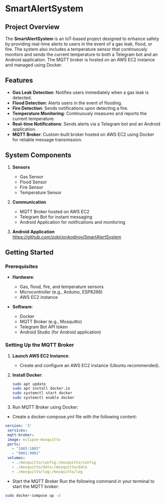 # SmartAlertSystem

## Project Overview

The **SmartAlertSystem** is an IoT-based project designed to enhance safety by providing real-time alerts to users in the event of a gas leak, flood, or fire. The system also includes a temperature sensor that continuously monitors and sends the current temperature to both a Telegram bot and an Android application. The MQTT broker is hosted on an AWS EC2 instance and managed using Docker.

## Features

- **Gas Leak Detection**: Notifies users immediately when a gas leak is detected.
- **Flood Detection**: Alerts users in the event of flooding.
- **Fire Detection**: Sends notifications upon detecting a fire.
- **Temperature Monitoring**: Continuously measures and reports the current temperature.
- **Real-time Notifications**: Sends alerts via a Telegram bot and an Android application.
- **MQTT Broker**: Custom-built broker hosted on AWS EC2 using Docker for reliable message transmission.

## System Components

1. **Sensors**
    - Gas Sensor
    - Flood Sensor
    - Fire Sensor
    - Temperature Sensor

2. **Communication**
    - MQTT Broker hosted on AWS EC2
    - Telegram Bot for instant messaging
    - Android Application for notifications and monitoring
3. **Android Application**
   https://github.com/zokirjonkodirov/SmartAlertSystem

## Getting Started

### Prerequisites

- **Hardware**:
  - Gas, flood, fire, and temperature sensors
  - Microcontroller (e.g., Arduino, ESP8266)
  - AWS EC2 instance

- **Software**:
  - Docker
  - MQTT Broker (e.g., Mosquitto)
  - Telegram Bot API token
  - Android Studio (for Android application)

### Setting Up the MQTT Broker

1. **Launch AWS EC2 Instance**:
   - Create and configure an AWS EC2 instance (Ubuntu recommended).

2. **Install Docker**:
   ```bash
   sudo apt update
   sudo apt install docker.io
   sudo systemctl start docker
   sudo systemctl enable docker
3. Run MQTT Broker using Docker:
  - Create a docker-compose.yml file with the following content:
   ```yaml
   version: '3'
    services:
    mqtt-broker:
    image: eclipse-mosquitto
    ports:
      - "1883:1883"
      - "9001:9001"
    volumes:
      - ./mosquitto/config:/mosquitto/config
      - ./mosquitto/data:/mosquitto/data
      - ./mosquitto/log:/mosquitto/log
  ```
  - Start the MQTT Broker
    Run the following command in your terminal to start the MQTT broker:
  ```bash
  sudo docker-compose up -d
  ```

